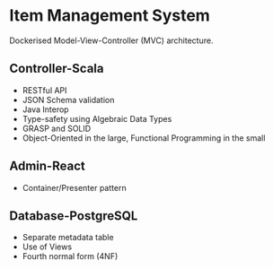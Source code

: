 # Item Management System

Dockerised Model-View-Controller (MVC) architecture.

## Controller-Scala

* RESTful API
* JSON Schema validation
* Java Interop
* Type-safety using Algebraic Data Types
* GRASP and SOLID
* Object-Oriented in the large, Functional Programming in the small

## Admin-React

* Container/Presenter pattern

## Database-PostgreSQL

* Separate metadata table
* Use of Views
* Fourth normal form (4NF)
